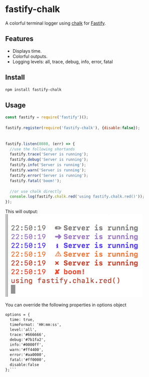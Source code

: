 # fastify-chalk
 
A colorful terminal logger using [chalk](https://github.com/chalk/chalk) for [Fastify](fastify.io).

## Features

* Displays time.
* Colorful outputs.
* Logging levels: all, trace, debug, info, error, fatal

## Install

```bash
npm install fastify-chalk
```

## Usage

```javascript
const fastify = require('fastify')();

fastify.register(require('fastify-chalk'), {disable:false});


fastify.listen(8080, (err) => {
  //use the following shortands
  fastify.trace('Server is running');
  fastify.debug('Server is running');
  fastify.info('Server is running');
  fastify.warn('Server is running');
  fastify.error('Server is running');
  fastify.fatal('boom!');
  
  //or use chalk directly
  console.log(fastify.chalk.red('using fastify.chalk.red()'));
});
```

This will output:
![Example Output](example.png)

You can override the following properties in options object
```
options = {
  time: true,
  timeFormat: 'HH:mm:ss',
  level:'all',
  trace:'#666666',
  debug:'#7b1fa2',
  info:'#0000ff',
  warn:'#ff4400',
  error:'#aa0000',
  fatal:'#ff0000',
  disable:false
};```